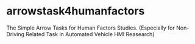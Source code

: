 # arrowstask4humanfactors
The Simple Arrow Tasks for Human Factors Studies. (Especially for Non-Driving Related Task in Automated Vehicle HMI Reasearch)
